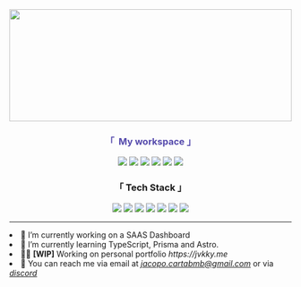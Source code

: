 <img style="height: 200px; width: 100%" src="https://cdn.discordapp.com/attachments/1059508797665718323/1242947017844592720/you.png?ex=664fb01d&is=664e5e9d&hm=b4a31c2a1fe238ccb980b1cb3f6d7f820faddb56049e7d7eec9a2cbcb9bc551a&">
<h3 align="center" style="color: #554aac">
   「 ‎​ ​​​​​My workspace 」
</h3>

<p align="center">
  <img src="https://img.shields.io/badge/Windows_10-0078D6?style=for-the-badge&logo=windows&logoColor=white"/>
  <img src="https://img.shields.io/badge/Apple%20-M2-333333?style=for-the-badge&logo=apple&logoColor=white" />
  <img src="https://img.shields.io/badge/VSCode-0078D4?style=for-the-badge&logo=visual%20studio%20code&logoColor=white"/>
  <img src="https://img.shields.io/badge/prettier-1A2C34?style=for-the-badge&logo=prettier&logoColor=F7BA3E"/>
  <img src="https://img.shields.io/badge/Vercel-000000?style=for-the-badge&logo=vercel&logoColor=white"/>
  <img src="https://img.shields.io/badge/GIT-E44C30?style=for-the-badge&logo=git&logoColor=white"/>
</p>

<h3 align="center">
   「  Tech Stack  」 
</h3>

<p align="center">
   <img src="https://img.shields.io/badge/next%20js-000000?style=for-the-badge&logo=nextdotjs&logoColor=white"/>
  <img src="https://img.shields.io/badge/Astro-0C1222?style=for-the-badge&logo=astro&logoColor=FDFDFE"/>
  <img src="https://img.shields.io/badge/React-20232A?style=for-the-badge&logo=react&logoColor=61DAFB"/>
  <img src="https://img.shields.io/badge/Tailwind_CSS-38B2AC?style=for-the-badge&logo=tailwind-css&logoColor=white"/>
  <img src="https://img.shields.io/badge/MongoDB-4EA94B?style=for-the-badge&logo=mongodb&logoColor=white"/>
  <img src="https://img.shields.io/badge/Node%20js-339933?style=for-the-badge&logo=nodedotjs&logoColor=white"/>
  <img src="https://img.shields.io/badge/Redux-593D88?style=for-the-badge&logo=redux&logoColor=FDFDFE"/>
</p>
<hr/>

<li>
   🔭 I’m currently working on a SAAS Dashboard
</li>
<li>
   🌱 I’m currently learning TypeScript, Prisma and Astro.
</li>
<li>
   👨‍💻 <strong>[WIP]</strong> Working on personal portfolio <em> https://jvkky.me </em> 
</li>
<li>
   💬 You can reach me via  email at <em><a href="mailto:someone@jacopo.cartabmb@gmail.com"> jacopo.cartabmb@gmail.com</a></em> or via <em> <a href="https://discord.com/users/610940040536915978"> discord </a> </em> 
</li>

